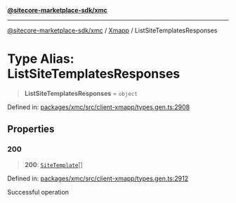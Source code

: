 [**@sitecore-marketplace-sdk/xmc**](../../../../README.md)

***

[@sitecore-marketplace-sdk/xmc](../../../../README.md) / [Xmapp](../README.md) / ListSiteTemplatesResponses

# Type Alias: ListSiteTemplatesResponses

> **ListSiteTemplatesResponses** = `object`

Defined in: [packages/xmc/src/client-xmapp/types.gen.ts:2908](https://github.com/Sitecore/marketplace-sdk/blob/e3ec55ede335ad59ac5875d32f0d68c50e7bc899/packages/xmc/src/client-xmapp/types.gen.ts#L2908)

## Properties

### 200

> **200**: [`SiteTemplate`](SiteTemplate.md)[]

Defined in: [packages/xmc/src/client-xmapp/types.gen.ts:2912](https://github.com/Sitecore/marketplace-sdk/blob/e3ec55ede335ad59ac5875d32f0d68c50e7bc899/packages/xmc/src/client-xmapp/types.gen.ts#L2912)

Successful operation
